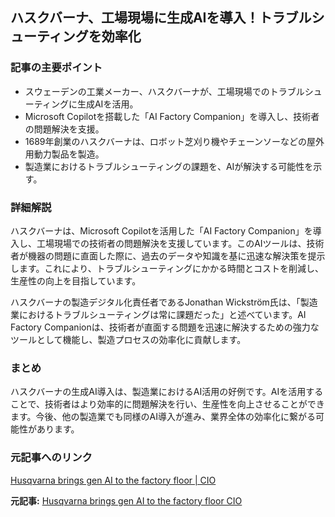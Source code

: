 ## ハスクバーナ、工場現場に生成AIを導入！トラブルシューティングを効率化

### 記事の主要ポイント

* スウェーデンの工業メーカー、ハスクバーナが、工場現場でのトラブルシューティングに生成AIを活用。
* Microsoft Copilotを搭載した「AI Factory Companion」を導入し、技術者の問題解決を支援。
* 1689年創業のハスクバーナは、ロボット芝刈り機やチェーンソーなどの屋外用動力製品を製造。
* 製造業におけるトラブルシューティングの課題を、AIが解決する可能性を示す。

### 詳細解説

ハスクバーナは、Microsoft Copilotを活用した「AI Factory Companion」を導入し、工場現場での技術者の問題解決を支援しています。このAIツールは、技術者が機器の問題に直面した際に、過去のデータや知識を基に迅速な解決策を提示します。これにより、トラブルシューティングにかかる時間とコストを削減し、生産性の向上を目指しています。

ハスクバーナの製造デジタル化責任者であるJonathan Wickström氏は、「製造業におけるトラブルシューティングは常に課題だった」と述べています。AI Factory Companionは、技術者が直面する問題を迅速に解決するための強力なツールとして機能し、製造プロセスの効率化に貢献します。

### まとめ

ハスクバーナの生成AI導入は、製造業におけるAI活用の好例です。AIを活用することで、技術者はより効率的に問題解決を行い、生産性を向上させることができます。今後、他の製造業でも同様のAI導入が進み、業界全体の効率化に繋がる可能性があります。

### 元記事へのリンク

[Husqvarna brings gen AI to the factory floor | CIO](https://www.cio.com/article/222176/husqvarna-brings-gen-ai-to-the-factory-floor.html)


**元記事:** [Husqvarna brings gen AI to the factory floor CIO](https://www.cio.com/article/3971131/husqvarna-brings-gen-ai-to-the-factory-floor.html)